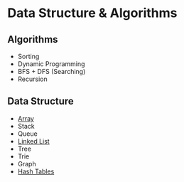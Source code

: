 # Data Structure & Algorithms

## Algorithms
 * Sorting
 * Dynamic Programming
 * BFS + DFS (Searching)
 * Recursion
 
## Data Structure
* [Array](https://github.com/unknown-cat/data-structure-and-algorithms/tree/master/array)
* Stack
* Queue
* [Linked List](https://github.com/unknown-cat/data-structure-and-algorithms/tree/master/linked-list)
* Tree
* Trie
* Graph
* [Hash Tables](https://github.com/unknown-cat/data-structure-and-algorithms/tree/master/hash-tables)
